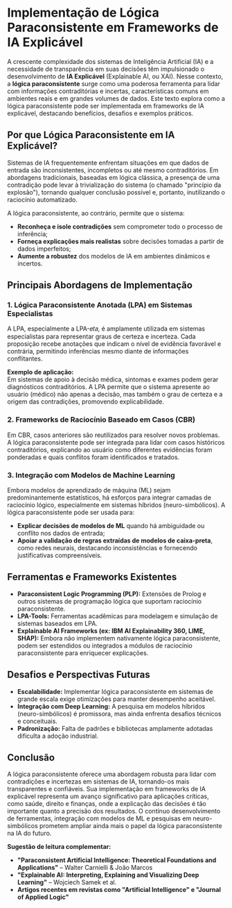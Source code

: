 
# Implementação de Lógica Paraconsistente em Frameworks de IA Explicável

A crescente complexidade dos sistemas de Inteligência Artificial (IA) e a necessidade de transparência em suas decisões têm impulsionado o desenvolvimento de **IA Explicável** (Explainable AI, ou XAI). Nesse contexto, a **lógica paraconsistente** surge como uma poderosa ferramenta para lidar com informações contraditórias e incertas, características comuns em ambientes reais e em grandes volumes de dados. Este texto explora como a lógica paraconsistente pode ser implementada em frameworks de IA explicável, destacando benefícios, desafios e exemplos práticos.



## Por que Lógica Paraconsistente em IA Explicável?

Sistemas de IA frequentemente enfrentam situações em que dados de entrada são inconsistentes, incompletos ou até mesmo contraditórios. Em abordagens tradicionais, baseadas em lógica clássica, a presença de uma contradição pode levar à trivialização do sistema (o chamado "princípio da explosão"), tornando qualquer conclusão possível e, portanto, inutilizando o raciocínio automatizado.

A lógica paraconsistente, ao contrário, permite que o sistema:

- **Reconheça e isole contradições** sem comprometer todo o processo de inferência;
- **Forneça explicações mais realistas** sobre decisões tomadas a partir de dados imperfeitos;
- **Aumente a robustez** dos modelos de IA em ambientes dinâmicos e incertos.



## Principais Abordagens de Implementação

### 1. Lógica Paraconsistente Anotada (LPA) em Sistemas Especialistas

A LPA, especialmente a LPA-𝑒𝑡𝑎, é amplamente utilizada em sistemas especialistas para representar graus de certeza e incerteza. Cada proposição recebe anotações que indicam o nível de evidência favorável e contrária, permitindo inferências mesmo diante de informações conflitantes.

**Exemplo de aplicação:**  
Em sistemas de apoio à decisão médica, sintomas e exames podem gerar diagnósticos contraditórios. A LPA permite que o sistema apresente ao usuário (médico) não apenas a decisão, mas também o grau de certeza e a origem das contradições, promovendo explicabilidade.

### 2. Frameworks de Raciocínio Baseado em Casos (CBR)

Em CBR, casos anteriores são reutilizados para resolver novos problemas. A lógica paraconsistente pode ser integrada para lidar com casos históricos contraditórios, explicando ao usuário como diferentes evidências foram ponderadas e quais conflitos foram identificados e tratados.

### 3. Integração com Modelos de Machine Learning

Embora modelos de aprendizado de máquina (ML) sejam predominantemente estatísticos, há esforços para integrar camadas de raciocínio lógico, especialmente em sistemas híbridos (neuro-simbólicos). A lógica paraconsistente pode ser usada para:

- **Explicar decisões de modelos de ML** quando há ambiguidade ou conflito nos dados de entrada;
- **Apoiar a validação de regras extraídas de modelos de caixa-preta**, como redes neurais, destacando inconsistências e fornecendo justificativas compreensíveis.



## Ferramentas e Frameworks Existentes

- **Paraconsistent Logic Programming (PLP):** Extensões de Prolog e outros sistemas de programação lógica que suportam raciocínio paraconsistente.
- **LPA-Tools:** Ferramentas acadêmicas para modelagem e simulação de sistemas baseados em LPA.
- **Explainable AI Frameworks (ex: IBM AI Explainability 360, LIME, SHAP):** Embora não implementem nativamente lógica paraconsistente, podem ser estendidos ou integrados a módulos de raciocínio paraconsistente para enriquecer explicações.



## Desafios e Perspectivas Futuras

- **Escalabilidade:** Implementar lógica paraconsistente em sistemas de grande escala exige otimizações para manter desempenho aceitável.
- **Integração com Deep Learning:** A pesquisa em modelos híbridos (neuro-simbólicos) é promissora, mas ainda enfrenta desafios técnicos e conceituais.
- **Padronização:** Falta de padrões e bibliotecas amplamente adotadas dificulta a adoção industrial.



## Conclusão

A lógica paraconsistente oferece uma abordagem robusta para lidar com contradições e incertezas em sistemas de IA, tornando-os mais transparentes e confiáveis. Sua implementação em frameworks de IA explicável representa um avanço significativo para aplicações críticas, como saúde, direito e finanças, onde a explicação das decisões é tão importante quanto a precisão dos resultados. O contínuo desenvolvimento de ferramentas, integração com modelos de ML e pesquisas em neuro-simbólicos prometem ampliar ainda mais o papel da lógica paraconsistente na IA do futuro.



**Sugestão de leitura complementar:**

- **"Paraconsistent Artificial Intelligence: Theoretical Foundations and Applications"** – Walter Carnielli & João Marcos
- **"Explainable AI: Interpreting, Explaining and Visualizing Deep Learning"** – Wojciech Samek et al.
- **Artigos recentes em revistas como "Artificial Intelligence" e "Journal of Applied Logic"**


